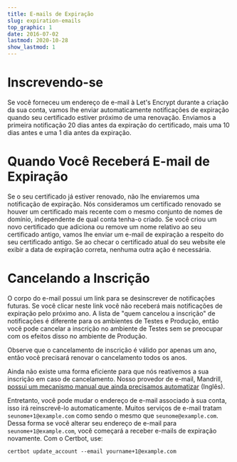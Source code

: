 ```yaml
---
title: E-mails de Expiração
slug: expiration-emails
top_graphic: 1
date: 2016-07-02
lastmod: 2020-10-28
show_lastmod: 1
---
```



# Inscrevendo-se

Se você forneceu um endereço de e-mail à Let's Encrypt durante a criação da sua conta, vamos lhe enviar automaticamente notificações de expiração quando seu certificado estiver próximo de uma renovação. Enviamos a primeira notificação 20 dias antes da expiração do certificado, mais uma 10 dias antes e uma 1 dia antes da expiração.

# Quando Você Receberá E-mail de Expiração

Se o seu certificado já estiver renovado, não lhe enviaremos uma notificação de expiração. Nós consideramos um certificado renovado se houver um certificado mais recente com o mesmo conjunto de nomes de domínio, independente de qual conta tenha-o criado. Se você criou um novo certificado que adiciona ou remove um nome relativo ao seu certificado antigo, vamos lhe enviar um e-mail de expiração a respeito do seu certificado antigo. Se ao checar o certificado atual do seu website ele exibir a data de expiração correta, nenhuma outra ação é necessária.

# Cancelando a Inscrição

O corpo do e-mail possui um link para se desinscrever de notificações futuras. Se você clicar neste link você não receberá mais notificações de expiração pelo próximo ano. A lista de "quem cancelou a inscrição" de notificações é diferente para os ambientes de Testes e Produção, então você pode cancelar a inscrição no ambiente de Testes sem se preocupar com os efeitos disso no ambiente de Produção.

Observe que o cancelamento de inscrição é válido por apenas um ano, então você precisará renovar o cancelamento todos os anos.

Ainda não existe uma forma eficiente para que nós reativemos a sua inscrição em caso de cancelamento. Nosso provedor de e-mail, Mandrill, [possui um mecanismo manual que ainda precisamos automatizar](https://mandrill.zendesk.com/hc/en-us/articles/360039299913) (Inglês).

Entretanto, você pode mudar o endereço de e-mail associado à sua conta, isso irá reinscrevê-lo automaticamente. Muitos serviços de e-mail tratam `seunome+1@example.com` como sendo o mesmo que `seunome@example.com`. Dessa forma se você alterar seu endereço de e-mail para `seunome+1@example.com`, você começará a receber e-mails de expiração novamente. Com o Certbot, use:

`certbot update_account --email yourname+1@example.com`
